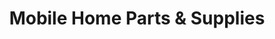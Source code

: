---
title: "Mobile Home Parts & Supplies"
url: /pensacola/mobile-home-parts-and-supplies/
shop: doityourself
---